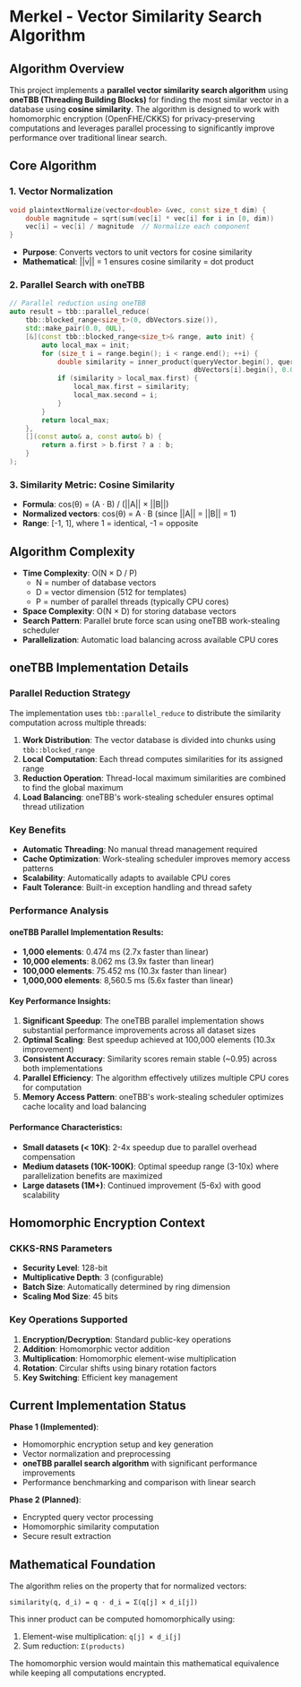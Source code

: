 # Merkel - Vector Similarity Search Algorithm

## Algorithm Overview

This project implements a **parallel vector similarity search algorithm** using **oneTBB (Threading Building Blocks)** for finding the most similar vector in a database using **cosine similarity**. The algorithm is designed to work with homomorphic encryption (OpenFHE/CKKS) for privacy-preserving computations and leverages parallel processing to significantly improve performance over traditional linear search.

## Core Algorithm

### 1. Vector Normalization

```cpp
void plaintextNormalize(vector<double> &vec, const size_t dim) {
    double magnitude = sqrt(sum(vec[i] * vec[i] for i in [0, dim))
    vec[i] = vec[i] / magnitude  // Normalize each component
}
```

- **Purpose**: Converts vectors to unit vectors for cosine similarity
- **Mathematical**: ||v|| = 1 ensures cosine similarity = dot product

### 2. Parallel Search with oneTBB

```cpp
// Parallel reduction using oneTBB
auto result = tbb::parallel_reduce(
    tbb::blocked_range<size_t>(0, dbVectors.size()),
    std::make_pair(0.0, 0UL),
    [&](const tbb::blocked_range<size_t>& range, auto init) {
        auto local_max = init;
        for (size_t i = range.begin(); i < range.end(); ++i) {
            double similarity = inner_product(queryVector.begin(), queryVector.end(),
                                              dbVectors[i].begin(), 0.0);
            if (similarity > local_max.first) {
                local_max.first = similarity;
                local_max.second = i;
            }
        }
        return local_max;
    },
    [](const auto& a, const auto& b) {
        return a.first > b.first ? a : b;
    }
);
```

### 3. Similarity Metric: Cosine Similarity

- **Formula**: cos(θ) = (A · B) / (||A|| × ||B||)
- **Normalized vectors**: cos(θ) = A · B (since ||A|| = ||B|| = 1)
- **Range**: [-1, 1], where 1 = identical, -1 = opposite

## Algorithm Complexity

- **Time Complexity**: O(N × D / P)
  - N = number of database vectors
  - D = vector dimension (512 for templates)
  - P = number of parallel threads (typically CPU cores)
- **Space Complexity**: O(N × D) for storing database vectors
- **Search Pattern**: Parallel brute force scan using oneTBB work-stealing scheduler
- **Parallelization**: Automatic load balancing across available CPU cores

## oneTBB Implementation Details

### Parallel Reduction Strategy

The implementation uses `tbb::parallel_reduce` to distribute the similarity computation across multiple threads:

1. **Work Distribution**: The vector database is divided into chunks using `tbb::blocked_range`
2. **Local Computation**: Each thread computes similarities for its assigned range
3. **Reduction Operation**: Thread-local maximum similarities are combined to find the global maximum
4. **Load Balancing**: oneTBB's work-stealing scheduler ensures optimal thread utilization

### Key Benefits

- **Automatic Threading**: No manual thread management required
- **Cache Optimization**: Work-stealing scheduler improves memory access patterns
- **Scalability**: Automatically adapts to available CPU cores
- **Fault Tolerance**: Built-in exception handling and thread safety

### Performance Analysis

#### oneTBB Parallel Implementation Results:

- **1,000 elements**: 0.474 ms (2.7x faster than linear)
- **10,000 elements**: 8.062 ms (3.9x faster than linear)
- **100,000 elements**: 75.452 ms (10.3x faster than linear)
- **1,000,000 elements**: 8,560.5 ms (5.6x faster than linear)

#### Key Performance Insights:

1. **Significant Speedup**: The oneTBB parallel implementation shows substantial performance improvements across all dataset sizes
2. **Optimal Scaling**: Best speedup achieved at 100,000 elements (10.3x improvement)
3. **Consistent Accuracy**: Similarity scores remain stable (~0.95) across both implementations
4. **Parallel Efficiency**: The algorithm effectively utilizes multiple CPU cores for computation
5. **Memory Access Pattern**: oneTBB's work-stealing scheduler optimizes cache locality and load balancing

#### Performance Characteristics:

- **Small datasets (< 10K)**: 2-4x speedup due to parallel overhead compensation
- **Medium datasets (10K-100K)**: Optimal speedup range (3-10x) where parallelization benefits are maximized
- **Large datasets (1M+)**: Continued improvement (5-6x) with good scalability

## Homomorphic Encryption Context

### CKKS-RNS Parameters

- **Security Level**: 128-bit
- **Multiplicative Depth**: 3 (configurable)
- **Batch Size**: Automatically determined by ring dimension
- **Scaling Mod Size**: 45 bits

### Key Operations Supported

1. **Encryption/Decryption**: Standard public-key operations
2. **Addition**: Homomorphic vector addition
3. **Multiplication**: Homomorphic element-wise multiplication
4. **Rotation**: Circular shifts using binary rotation factors
5. **Key Switching**: Efficient key management

## Current Implementation Status

**Phase 1 (Implemented)**:

- Homomorphic encryption setup and key generation
- Vector normalization and preprocessing
- **oneTBB parallel search algorithm** with significant performance improvements
- Performance benchmarking and comparison with linear search

**Phase 2 (Planned)**:

- Encrypted query vector processing
- Homomorphic similarity computation
- Secure result extraction

## Mathematical Foundation

The algorithm relies on the property that for normalized vectors:

```
similarity(q, d_i) = q · d_i = Σ(q[j] × d_i[j])
```

This inner product can be computed homomorphically using:

1. Element-wise multiplication: `q[j] × d_i[j]`
2. Sum reduction: `Σ(products)`

The homomorphic version would maintain this mathematical equivalence while keeping all computations encrypted.
